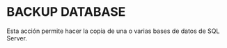 
# BACKUP DATABASE

Esta acción permite hacer la copia de una o varias bases de datos de SQL Server.
